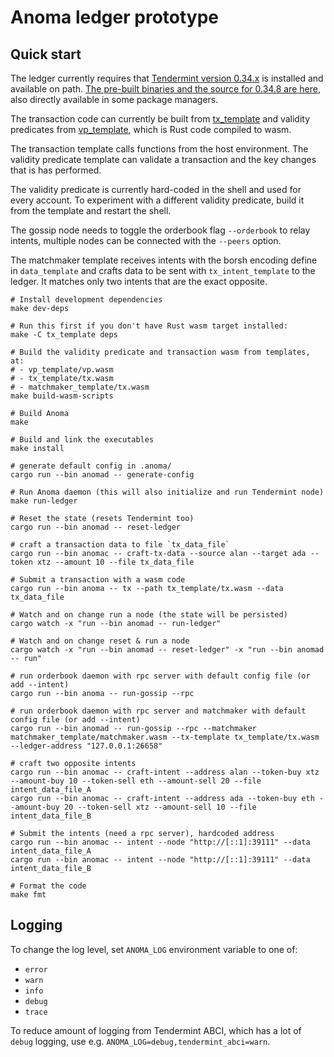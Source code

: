 # Anoma ledger prototype

## Quick start

The ledger currently requires that [Tendermint version 0.34.x](https://github.com/tendermint/tendermint) is installed and available on path. [The pre-built binaries and the source for 0.34.8 are here](https://github.com/tendermint/tendermint/releases/tag/v0.34.8), also directly available in some package managers.

The transaction code can currently be built from [tx_template](../tx_template) and validity predicates from [vp_template](../vp_template), which is Rust code compiled to wasm.

The transaction template calls functions from the host environment. The validity predicate template can validate a transaction and the key changes that is has performed.

The validity predicate is currently hard-coded in the shell and used for every account. To experiment with a different validity predicate, build it from the template and restart the shell.

The gossip node needs to toggle the orderbook flag `--orderbook` to relay intents, multiple nodes can be connected with the `--peers` option.

The matchmaker template receives intents with the borsh encoding define in `data_template` and crafts data to be sent with `tx_intent_template` to the ledger. It matches only two intents that are the exact opposite.

```shell
# Install development dependencies
make dev-deps

# Run this first if you don't have Rust wasm target installed:
make -C tx_template deps

# Build the validity predicate and transaction wasm from templates, at:
# - vp_template/vp.wasm
# - tx_template/tx.wasm
# - matchmaker_template/tx.wasm
make build-wasm-scripts

# Build Anoma
make

# Build and link the executables
make install

# generate default config in .anoma/
cargo run --bin anomad -- generate-config

# Run Anoma daemon (this will also initialize and run Tendermint node)
make run-ledger

# Reset the state (resets Tendermint too)
cargo run --bin anomad -- reset-ledger

# craft a transaction data to file `tx_data_file`
cargo run --bin anomac -- craft-tx-data --source alan --target ada --token xtz --amount 10 --file tx_data_file

# Submit a transaction with a wasm code
cargo run --bin anoma -- tx --path tx_template/tx.wasm --data tx_data_file

# Watch and on change run a node (the state will be persisted)
cargo watch -x "run --bin anomad -- run-ledger"

# Watch and on change reset & run a node
cargo watch -x "run --bin anomad -- reset-ledger" -x "run --bin anomad -- run"

# run orderbook daemon with rpc server with default config file (or add --intent)
cargo run --bin anoma -- run-gossip --rpc

# run orderbook daemon with rpc server and matchmaker with default config file (or add --intent)
cargo run --bin anomad -- run-gossip --rpc --matchmaker matchmaker_template/matchmaker.wasm --tx-template tx_template/tx.wasm --ledger-address "127.0.0.1:26658"

# craft two opposite intents
cargo run --bin anomac -- craft-intent --address alan --token-buy xtz --amount-buy 10 --token-sell eth --amount-sell 20 --file intent_data_file_A
cargo run --bin anomac -- craft-intent --address ada --token-buy eth --amount-buy 20 --token-sell xtz --amount-sell 10 --file intent_data_file_B

# Submit the intents (need a rpc server), hardcoded address
cargo run --bin anomac -- intent --node "http://[::1]:39111" --data intent_data_file_A
cargo run --bin anomac -- intent --node "http://[::1]:39111" --data intent_data_file_B

# Format the code
make fmt
```

## Logging

To change the log level, set `ANOMA_LOG` environment variable to one of:
- `error`
- `warn`
- `info`
- `debug`
- `trace`

To reduce amount of logging from Tendermint ABCI, which has a lot of `debug` logging, use e.g. `ANOMA_LOG=debug,tendermint_abci=warn`.
